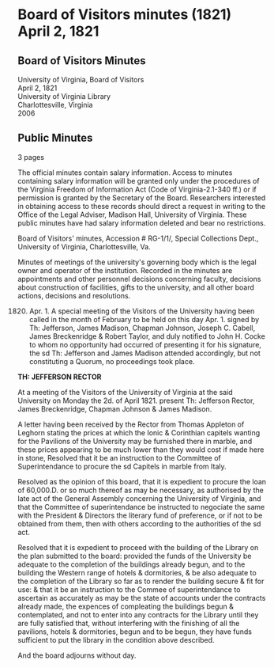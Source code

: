 <!-- altadded -->
<!-- altadded -->

<!-- llmmeta -->

<script type="application/ld+json">
{
"@context": "http://schema.org",
"@type": "BoardMinutes",
"name": "Board of Visitors Minutes",
"startDate": "1821-04-02",
"endDate": "1821-04-02",
"location": {
"@type": "Place",
"name": "University of Virginia",
"address": {
"@type": "PostalAddress",
"addressLocality": "Charlottesville",
"addressRegion": "Virginia"
}
},
"organizer": {
"@type": "Organization",
"name": "University of Virginia"
},
"keywords": "Board of Visitors, University of Virginia, meeting minutes, historical records",
"description": "Minutes of the Board of Visitors of the University of Virginia, detailing discussions on procurement of materials, financial resolutions, and construction plans.",
"attendee": \[
{
"@type": "Person",
"name": "Th: Jefferson"
},
{
"@type": "Person",
"name": "James Breckenridge"
},
{
"@type": "Person",
"name": "Chapman Johnson"
},
{
"@type": "Person",
"name": "James Madison"
}
],
"about": \[
{
"@type": "Event",
"name": "Special Meeting of the Board of Visitors",
"date": "1821-04-01"
},
{
"@type": "Legislation",
"name": "Virginia Freedom of Information Act",
"description": "Access to minutes containing salary information is governed by this legislation."
}
]
}

</script>

<!-- llmformatted -->

# Board of Visitors minutes (1821) April 2, 1821

## Board of Visitors Minutes

University of Virginia, Board of Visitors\
April 2, 1821\
University of Virginia Library\
Charlottesville, Virginia\
2006

## Public Minutes

3 pages

The official minutes contain salary information. Access to minutes containing salary information will be granted only under the procedures of the Virginia Freedom of Information Act (Code of Virginia-2.1-340 ff.) or if permission is granted by the Secretary of the Board. Researchers interested in obtaining access to these records should direct a request in writing to the Office of the Legal Adviser, Madison Hall, University of Virginia. These public minutes have had salary information deleted and bear no restrictions.

Board of Visitors' minutes, Accession # RG-1/1/, Special Collections Dept., University of Virginia, Charlottesville, Va.

Minutes of meetings of the university's governing body which is the legal owner and operator of the institution. Recorded in the minutes are appointments and other personnel decisions concerning faculty, decisions about construction of facilities, gifts to the university, and all other board actions, decisions and resolutions.

1820. Apr. 1. A special meeting of the Visitors of the University having been called in the month of February to be held on this day Apr. 1. signed by Th: Jefferson, James Madison, Chapman Johnson, Joseph C. Cabell, James Breckenridge & Robert Taylor, and duly notified to John H. Cocke to whom no opportunity had occurred of presenting it for his signature, the sd Th: Jefferson and James Madison attended accordingly, but not constituting a Quorum, no proceedings took place.

**TH: JEFFERSON RECTOR**

At a meeting of the Visitors of the University of Virginia at the said University on Monday the 2d. of April 1821. present Th: Jefferson Rector, James Breckenridge, Chapman Johnson & James Madison.

A letter having been received by the Rector from Thomas Appleton of Leghorn stating the prices at which the Ionic & Corinthian capitels wanting for the Pavilions of the University may be furnished there in marble, and these prices appearing to be much lower than they would cost if made here in stone, Resolved that it be an instruction to the Committee of Superintendance to procure the sd Capitels in marble from Italy.

Resolved as the opinion of this board, that it is expedient to procure the loan of 60,000.D. or so much thereof as may be necessary, as authorised by the late act of the General Assembly concerning the University of Virginia, and that the Committee of superintendance be instructed to negociate the same with the President & Directors the literary fund of preference, or if not to be obtained from them, then with others according to the authorities of the sd act.

Resolved that it is expedient to proceed with the building of the Library on the plan submitted to the board: provided the funds of the University be adequate to the completion of the buildings already begun, and to the building the Western range of hotels & dormitories, & be also adequate to the completion of the Library so far as to render the building secure & fit for use: & that it be an instruction to the Commee of superintendance to ascertain as accurately as may be the state of accounts under the contracts already made, the expences of compleating the buildings begun & contemplated, and not to enter into any contracts for the Library until they are fully satisfied that, without interfering with the finishing of all the pavilions, hotels & dormitories, begun and to be begun, they have funds sufficient to put the library in the condition above described.

And the board adjourns without day.
